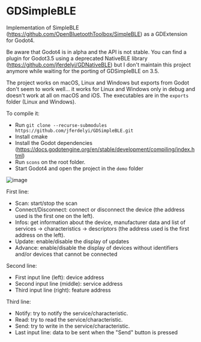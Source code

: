 # GDSimpleBLE
Implementation of SimpleBLE (https://github.com/OpenBluetoothToolbox/SimpleBLE) as a GDExtension for Godot4.

Be aware that Godot4 is in alpha and the API is not stable.
You can find a plugin for Godot3.5 using a deprecated NativeBLE library (https://github.com/jferdelyi/GDNativeBLE) but I don't maintain this project anymore while waiting for the porting of GDSimpleBLE on 3.5.

The project works on macOS, Linux and Windows but exports from Godot don't seem to work well... it works for Linux and Windows only in debug and doesn't work at all on macOS and iOS. The executables are in the `exports` folder (Linux and Windows).

To compile it:
 - Run `git clone --recurse-submodules https://github.com/jferdelyi/GDSimpleBLE.git`
 - Install cmake
 - Install the Godot dependencies (https://docs.godotengine.org/en/stable/development/compiling/index.html)
 - Run `scons` on the root folder.
 - Start Godot4 and open the project in the `demo` folder
 
 ![image](https://user-images.githubusercontent.com/4105962/187994856-678642c8-8a94-4c1e-8535-ef5df80c1b77.png)

First line:
 - Scan: start/stop the scan
 - Connect/Disconnect: connect or disconnect the device (the address used is the first one on the left).
 - Infos: get information about the device, manufacturer data and list of services -> characteristics -> descriptors (the address used is the first address on the left).
 - Update: enable/disable the display of updates
 - Advance: enable/disable the display of devices without identifiers and/or devices that cannot be connected
 
Second line:
 - First input line (left): device address
 - Second input line (middle): service address
 - Third input line (right): feature address
 
Third line:
 - Notify: try to notify the service/characteristic.
 - Read: try to read the service/characteristic.
 - Send: try to write in the service/characteristic.
 - Last input line: data to be sent when the "Send" button is pressed
